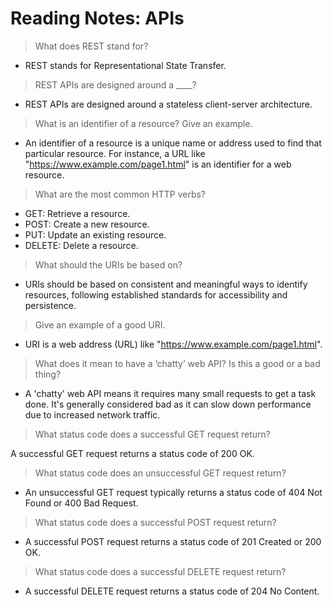 # Reading Notes: APIs

> What does REST stand for?

- REST stands for Representational State Transfer.

> REST APIs are designed around a ____?

- REST APIs are designed around a stateless client-server architecture.

> What is an identifier of a resource? Give an example.

- An identifier of a resource is a unique name or address used to find that particular resource. For instance, a URL like "https://www.example.com/page1.html" is an identifier for a web resource.

> What are the most common HTTP verbs?

- GET: Retrieve a resource.
- POST: Create a new resource.
- PUT: Update an existing resource.
- DELETE: Delete a resource.

> What should the URIs be based on?

- URIs should be based on consistent and meaningful ways to identify resources, following established standards for accessibility and persistence.

> Give an example of a good URI.

- URI is a web address (URL) like "https://www.example.com/page1.html".

> What does it mean to have a ‘chatty’ web API? Is this a good or a bad thing?

- A 'chatty' web API means it requires many small requests to get a task done. It's generally considered bad as it can slow down performance due to increased network traffic.

> What status code does a successful GET request return?

A successful GET request returns a status code of 200 OK.

> What status code does an unsuccessful GET request return?

- An unsuccessful GET request typically returns a status code of 404 Not Found or 400 Bad Request.

> What status code does a successful POST request return?

- A successful POST request returns a status code of 201 Created or 200 OK.

> What status code does a successful DELETE request return?

- A successful DELETE request returns a status code of 204 No Content.